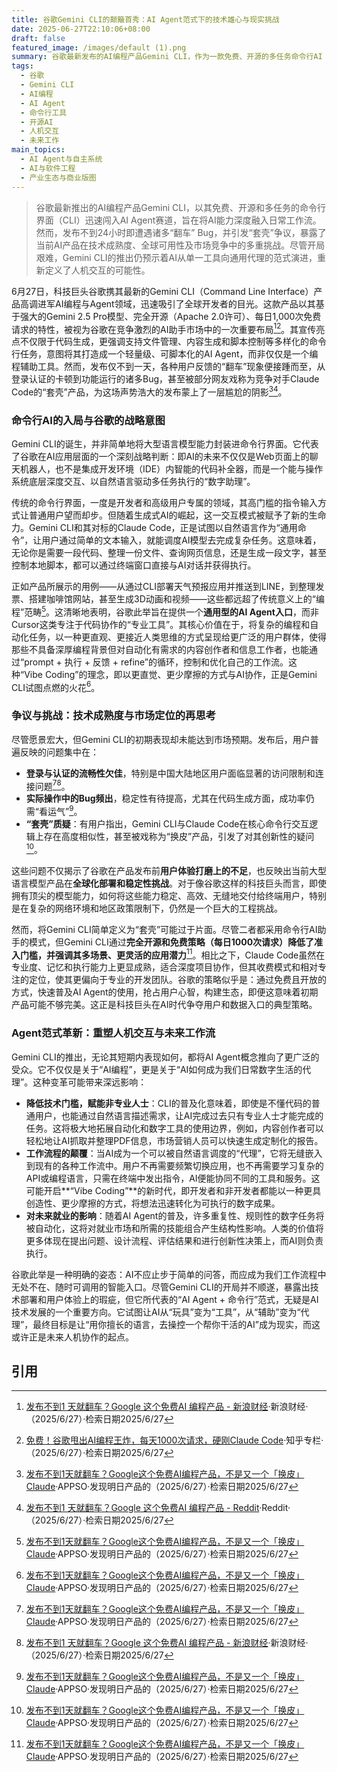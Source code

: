 ```yaml
---
title: 谷歌Gemini CLI的颠簸首秀：AI Agent范式下的技术雄心与现实挑战
date: 2025-06-27T22:10:06+08:00
draft: false
featured_image: /images/default (1).png
summary: 谷歌最新发布的AI编程产品Gemini CLI，作为一款免费、开源的多任务命令行AI Agent，旨在将AI能力深度融入日常工作流。尽管其发布后迅速遭遇登录、运行Bug以及“套壳”争议，暴露出技术成熟度和全球可用性挑战，但Gemini CLI仍代表了AI从单一工具向通用代理的范式演进，致力于通过自然语言重塑人机交互和未来工作方式，降低非专业人士使用AI的门槛。
tags: 
  - 谷歌
  - Gemini CLI
  - AI编程
  - AI Agent
  - 命令行工具
  - 开源AI
  - 人机交互
  - 未来工作
main_topics: 
  - AI Agent与自主系统
  - AI与软件工程
  - 产业生态与商业版图
---
```


> 谷歌最新推出的AI编程产品Gemini CLI，以其免费、开源和多任务的命令行界面（CLI）迅速闯入AI Agent赛道，旨在将AI能力深度融入日常工作流。然而，发布不到24小时即遭遇诸多“翻车” Bug，并引发“套壳”争议，暴露了当前AI产品在技术成熟度、全球可用性及市场竞争中的多重挑战。尽管开局艰难，Gemini CLI的推出仍预示着AI从单一工具向通用代理的范式演进，重新定义了人机交互的可能性。

6月27日，科技巨头谷歌携其最新的Gemini CLI（Command Line Interface）产品高调进军AI编程与Agent领域，迅速吸引了全球开发者的目光。这款产品以其基于强大的Gemini 2.5 Pro模型、完全开源（Apache 2.0许可）、每日1,000次免费请求的特性，被视为谷歌在竞争激烈的AI助手市场中的一次重要布局[^4][^5]。其宣传亮点不仅限于代码生成，更强调支持文件管理、内容生成和脚本控制等多样化的命令行任务，意图将其打造成一个轻量级、可脚本化的AI Agent，而非仅仅是一个编程辅助工具。然而，发布仅不到一天，各种用户反馈的“翻车”现象便接踵而至，从登录认证的卡顿到功能运行的诸多Bug，甚至被部分网友戏称为竞争对手Claude Code的“套壳”产品，为这场声势浩大的发布蒙上了一层尴尬的阴影[^1][^3]。

### 命令行AI的入局与谷歌的战略意图

Gemini CLI的诞生，并非简单地将大型语言模型能力封装进命令行界面。它代表了谷歌在AI应用层面的一个深刻战略判断：即AI的未来不仅仅是Web页面上的聊天机器人，也不是集成开发环境（IDE）内智能的代码补全器，而是一个能与操作系统底层深度交互、以自然语言驱动多任务执行的“数字助理”。

传统的命令行界面，一度是开发者和高级用户专属的领域，其高门槛的指令输入方式让普通用户望而却步。但随着生成式AI的崛起，这一交互模式被赋予了新的生命力。Gemini CLI和其对标的Claude Code，正是试图以自然语言作为“通用命令”，让用户通过简单的文本输入，就能调度AI模型去完成复杂任务。这意味着，无论你是需要一段代码、整理一份文件、查询网页信息，还是生成一段文字，甚至控制本地脚本，都可以通过终端窗口直接与AI对话并获得执行。

正如产品所展示的用例——从通过CLI部署天气预报应用并推送到LINE，到整理发票、搭建咖啡馆网站，甚至生成3D动画和视频——这些都远超了传统意义上的“编程”范畴[^1]。这清晰地表明，谷歌此举旨在提供一个**通用型的AI Agent入口**，而非Cursor这类专注于代码协作的“专业工具”。其核心价值在于，将复杂的编程和自动化任务，以一种更直观、更接近人类思维的方式呈现给更广泛的用户群体，使得那些不具备深厚编程背景但对自动化有需求的内容创作者和信息工作者，也能通过“prompt + 执行 + 反馈 + refine”的循环，控制和优化自己的工作流。这种“Vibe Coding”的理念，即以更直觉、更少摩擦的方式与AI协作，正是Gemini CLI试图点燃的火花[^1]。

### 争议与挑战：技术成熟度与市场定位的再思考

尽管愿景宏大，但Gemini CLI的初期表现却未能达到市场预期。发布后，用户普遍反映的问题集中在：

*   **登录与认证的流畅性欠佳**，特别是中国大陆地区用户面临显著的访问限制和连接问题[^1][^4]。
*   **实际操作中的Bug频出**，稳定性有待提高，尤其在代码生成方面，成功率仍需“看运气”[^1]。
*   **“套壳”质疑**：有用户指出，Gemini CLI与Claude Code在核心命令行交互逻辑上存在高度相似性，甚至被戏称为“换皮”产品，引发了对其创新性的疑问[^1]。

这些问题不仅揭示了谷歌在产品发布前**用户体验打磨上的不足**，也反映出当前大型语言模型产品在**全球化部署和稳定性挑战**。对于像谷歌这样的科技巨头而言，即使拥有顶尖的模型能力，如何将这些能力稳定、高效、无缝地交付给终端用户，特别是在复杂的网络环境和地区政策限制下，仍然是一个巨大的工程挑战。

然而，将Gemini CLI简单定义为“套壳”可能过于片面。尽管二者都采用命令行AI助手的模式，但Gemini CLI通过**完全开源和免费策略（每日1000次请求）**降低了准入门槛，并强调其**多场景、更灵活的应用潜力**[^1]。相比之下，Claude Code虽然在专业度、记忆和执行能力上更显成熟，适合深度项目协作，但其收费模式和相对专注的定位，使其更偏向于专业的开发团队。谷歌的策略似乎是：通过免费且开放的方式，快速普及AI Agent的使用，抢占用户心智，构建生态，即便这意味着初期产品可能不够完美。这正是科技巨头在AI时代争夺用户和数据入口的典型策略。

### Agent范式革新：重塑人机交互与未来工作流

Gemini CLI的推出，无论其短期内表现如何，都将AI Agent概念推向了更广泛的受众。它不仅仅是关于“AI编程”，更是关于“AI如何成为我们日常数字生活的代理”。这种变革可能带来深远影响：

*   **降低技术门槛，赋能非专业人士**：CLI的普及化意味着，即使是不懂代码的普通用户，也能通过自然语言描述需求，让AI完成过去只有专业人士才能完成的任务。这将极大地拓展自动化和数字工具的使用边界，例如，内容创作者可以轻松地让AI抓取并整理PDF信息，市场营销人员可以快速生成定制化的报告。
*   **工作流程的颠覆**：当AI成为一个可以被自然语言调度的“代理”，它将无缝嵌入到现有的各种工作流中。用户不再需要频繁切换应用，也不再需要学习复杂的API或编程语言，只需在终端中发出指令，AI便能协同不同的工具和服务。这可能开启**“Vibe Coding”**的新时代，即开发者和非开发者都能以一种更具创造性、更少摩擦的方式，将想法迅速转化为可执行的数字成果。
*   **对未来就业的影响**：随着AI Agent的普及，许多重复性、规则性的数字任务将被自动化，这将对就业市场和所需的技能组合产生结构性影响。人类的价值将更多体现在提出问题、设计流程、评估结果和进行创新性决策上，而AI则负责执行。

谷歌此举是一种明确的姿态：AI不应止步于简单的问答，而应成为我们工作流程中无处不在、随时可调用的智能入口。尽管Gemini CLI的开局并不顺遂，暴露出技术部署和用户体验上的瑕疵，但它所代表的“AI Agent + 命令行”范式，无疑是AI技术发展的一个重要方向。它试图让AI从“玩具”变为“工具”，从“辅助”变为“代理”，最终目标是让“用你擅长的语言，去操控一个帮你干活的AI”成为现实，而这或许正是未来人机协作的起点。

## 引用
[^1]: [发布不到1天就翻车？Google这个免费AI编程产品，不是又一个「换皮」Claude](https://mp.weixin.qq.com/s/TIP-57jXD9D1uu4PcI-iig)·APPSO·发现明日产品的（2025/6/27）·检索日期2025/6/27
[^2]: [ifanr.com 爱范儿 - X](https://x.com/ifanr/status/1938536848743428562)·ifanr.com 爱范儿·（2025/6/27）·检索日期2025/6/27
[^3]: [发布不到1 天就翻车？Google 这个免费AI 编程产品 - Reddit](https://www.reddit.com/r/ChineseNewsHub/comments/1llprqx/%E5%8F%91%E5%B8%83%E4%B8%8D%E5%88%B0_1_%E5%A4%A9%E5%B0%B1%E7%BF%BB%E8%BD%A6google_%E8%BF%99%E4%B8%AA%E5%85%8D%E8%B4%B9_ai_%E7%BC%96%E7%A8%8B%E4%BA%A7%E5%93%81%E4%B8%8D%E6%98%AF%E5%8F%88%E4%B8%80%E4%B8%AA%E6%8D%A2%E7%9A%AE_claude/)·Reddit·（2025/6/27）·检索日期2025/6/27
[^4]: [发布不到1 天就翻车？Google 这个免费AI 编程产品 - 新浪财经](https://finance.sina.com.cn/tech/roll/2025-06-27/doc-infcpare6085484.shtml)·新浪财经·（2025/6/27）·检索日期2025/6/27
[^5]: [免费！谷歌甩出AI编程王炸，每天1000次请求，硬刚Claude Code](https://zhuanlan.zhihu.com/p/1921363163133219982)·知乎专栏·（2025/6/27）·检索日期2025/6/27
[^6]: [谷歌新AI工具杀疯了？免费，但有点坑！Gemini CLI 抢先实测](https://juejin.cn/post/7520080700428238888)·稀土掘金·（2025/6/27）·检索日期2025/6/27
